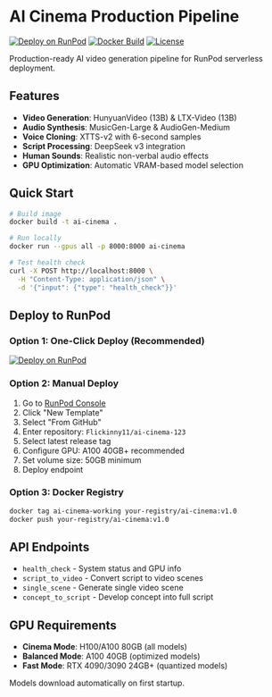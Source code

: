 # AI Cinema Production Pipeline

[![Deploy on RunPod](https://img.shields.io/badge/Deploy%20on-RunPod-6366f1)](https://runpod.io/console/deploy?template=cinema-ai-pipeline&ref=github)
[![Docker Build](https://img.shields.io/badge/Docker-Build%20Ready-2496ED)](https://github.com/Flickinny11/ai-cinema-123)
[![License](https://img.shields.io/badge/License-MIT-green.svg)](LICENSE)

Production-ready AI video generation pipeline for RunPod serverless deployment.

## Features

- **Video Generation**: HunyuanVideo (13B) & LTX-Video (13B)
- **Audio Synthesis**: MusicGen-Large & AudioGen-Medium  
- **Voice Cloning**: XTTS-v2 with 6-second samples
- **Script Processing**: DeepSeek v3 integration
- **Human Sounds**: Realistic non-verbal audio effects
- **GPU Optimization**: Automatic VRAM-based model selection

## Quick Start

```bash
# Build image
docker build -t ai-cinema .

# Run locally
docker run --gpus all -p 8000:8000 ai-cinema

# Test health check
curl -X POST http://localhost:8000 \
  -H "Content-Type: application/json" \
  -d '{"input": {"type": "health_check"}}'
```

## Deploy to RunPod

### Option 1: One-Click Deploy (Recommended)
[![Deploy on RunPod](https://img.shields.io/badge/Deploy%20on-RunPod-6366f1)](https://runpod.io/console/deploy?template=cinema-ai-pipeline&ref=github)

### Option 2: Manual Deploy
1. Go to [RunPod Console](https://runpod.io/console/serverless)
2. Click "New Template" 
3. Select "From GitHub"
4. Enter repository: `Flickinny11/ai-cinema-123`
5. Select latest release tag
6. Configure GPU: A100 40GB+ recommended
7. Set volume size: 50GB minimum
8. Deploy endpoint

### Option 3: Docker Registry
```bash
docker tag ai-cinema-working your-registry/ai-cinema:v1.0
docker push your-registry/ai-cinema:v1.0
```

## API Endpoints

- `health_check` - System status and GPU info
- `script_to_video` - Convert script to video scenes
- `single_scene` - Generate single video scene
- `concept_to_script` - Develop concept into full script

## GPU Requirements

- **Cinema Mode**: H100/A100 80GB (all models)
- **Balanced Mode**: A100 40GB (optimized models)  
- **Fast Mode**: RTX 4090/3090 24GB+ (quantized models)

Models download automatically on first startup.